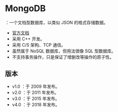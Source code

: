# MongoDB

：一个文档型数据库，以类似 JSON 的格式存储数据。
- [官方文档](https://docs.mongodb.com/v4.0/introduction/)
- 采用 C++ 开发。
- 采用 C/S 架构、TCP 通信。
- 虽然属于 NoSQL 数据库，但用法很像 SQL 型数据库。
- 不支持事务操作，只是保证了增删改等操作的原子性。

## 版本

- v1.0 ：于 2009 年发布。
- v2.0 ：于 2011 年发布。
- v3.0 ：于 2015 年发布。
- v4.0 ：于 2018 年发布。
